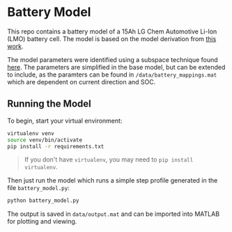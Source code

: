 # Battery Model

This repo contains a battery model of a 15Ah LG Chem Automotive Li-Ion (LMO) battery cell.  The model is based on the model derivation from [this work](http://rave.ohiolink.edu/etdc/view?acc_num=osu1281632214).

The model parameters were identified using a subspace technique found [here](https://www.researchgate.net/publication/251589129_Linear_parameter_varying_battery_model_identification_using_subspace_methods).  The parameters are simplified in the base model, but can be extended to include, as the paramters can be found in `/data/battery_mappings.mat` which are dependent on current direction and SOC.

## Running the Model
To begin, start your virtual environment:

```bash
virtualenv venv
source venv/bin/activate 
pip install -r requirements.txt
```
> If you don't have `virtualenv`, you may need to `pip install virtualenv`.

Then just run the model which runs a simple step profile generated in the file `battery_model.py`:

```bash
python battery_model.py
```

The output is saved in `data/output.mat` and can be imported into MATLAB for plotting and viewing.